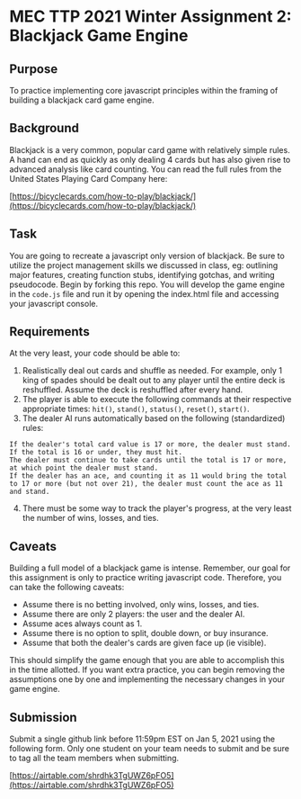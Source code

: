 # MEC TTP 2021 Winter Assignment 2: Blackjack Game Engine

## Purpose

To practice implementing core javascript principles within the framing of building a blackjack card game engine.

## Background

Blackjack is a very common, popular card game with relatively simple rules. A hand can end as quickly as only dealing 4 cards but has also given rise to advanced analysis like card counting. You can read the full rules from the United States Playing Card Company here:

[https://bicyclecards.com/how-to-play/blackjack/](https://bicyclecards.com/how-to-play/blackjack/)

## Task

You are going to recreate a javascript only version of blackjack. Be sure to utilize the project management skills we discussed in class, eg: outlining major features, creating function stubs, identifying gotchas, and writing pseudocode. Begin by forking this repo. You will develop the game engine in the `code.js` file and run it by opening the index.html file and accessing your javascript console.

## Requirements

At the very least, your code should be able to:
1. Realistically deal out cards and shuffle as needed. For example, only 1 king of spades should be dealt out to any player until the entire deck is reshuffled. Assume the deck is reshuffled after every hand.
2. The player is able to execute the following commands at their respective appropriate times: `hit()`, `stand()`, `status()`, `reset()`, `start()`.
3. The dealer AI runs automatically based on the following (standardized) rules:  
```
If the dealer's total card value is 17 or more, the dealer must stand.
If the total is 16 or under, they must hit.
The dealer must continue to take cards until the total is 17 or more,
at which point the dealer must stand.
If the dealer has an ace, and counting it as 11 would bring the total
to 17 or more (but not over 21), the dealer must count the ace as 11 and stand.
```
4. There must be some way to track the player's progress, at the very least the number of wins, losses, and ties.

## Caveats

Building a full model of a blackjack game is intense. Remember, our goal for this assignment is only to practice writing javascript code. Therefore, you can take the following caveats:

- Assume there is no betting involved, only wins, losses, and ties.
- Assume there are only 2 players: the user and the dealer AI.
- Assume aces always count as 1.
- Assume there is no option to split, double down, or buy insurance.
- Assume that both the dealer's cards are given face up (ie visible).

This should simplify the game enough that you are able to accomplish this in the time allotted. If you want extra practice, you can begin removing the assumptions one by one and implementing the necessary changes in your game engine.

## Submission

Submit a single github link before 11:59pm EST on Jan 5, 2021 using the following form. Only one student on your team needs to submit and be sure to tag all the team members when submitting.

[https://airtable.com/shrdhk3TgUWZ6pFO5](https://airtable.com/shrdhk3TgUWZ6pFO5)